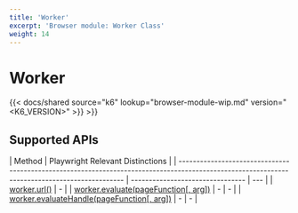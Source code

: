 ```yaml
---
title: 'Worker'
excerpt: 'Browser module: Worker Class'
weight: 14
---
```


# Worker

{{< docs/shared source="k6" lookup="browser-module-wip.md" version="<K6_VERSION>" >}} >}}

## Supported APIs

| Method                                                                                                                                        | Playwright Relevant Distinctions |
| --------------------------------------------------------------------------------------------------------------------------------------------- | -------------------------------- | --- |
| <a href="https://playwright.dev/docs/api/class-worker#worker-url" target="_blank" >worker.url()</a>                                           | -                                |
| <a href="https://playwright.dev/docs/api/class-worker#worker-evaluate" target="_blank" >worker.evaluate(pageFunction[, arg])</a>              | -                                | -   |
| <a href="https://playwright.dev/docs/api/class-worker#worker-evaluate-handle" target="_blank" >worker.evaluateHandle(pageFunction[, arg])</a> | -                                | -   |
